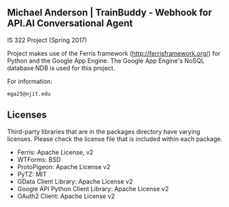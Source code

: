 Michael Anderson | TrainBuddy - Webhook for API.AI Conversational Agent
-------
IS 322 Project (Spring 2017)

Project makes use of the Ferris framework (http://ferrisframework.org/) for Python and the Google App Engine.   The Google App Engine's NoSQL database NDB is used for this project.

For information:

    mga25@njit.edu
 

Licenses
-------

Third-party libraries that are in the packages directory have varying licenses. Please check the license file that is included within each package.

 * Ferris: Apache License, v2
 * WTForms: BSD
 * ProtoPigeon: Apache License v2
 * PyTZ: MIT
 * GData Client Library: Apache License v2
 * Google API Python Client Library: Apache License v2
 * OAuth2 Client: Apache License v2
